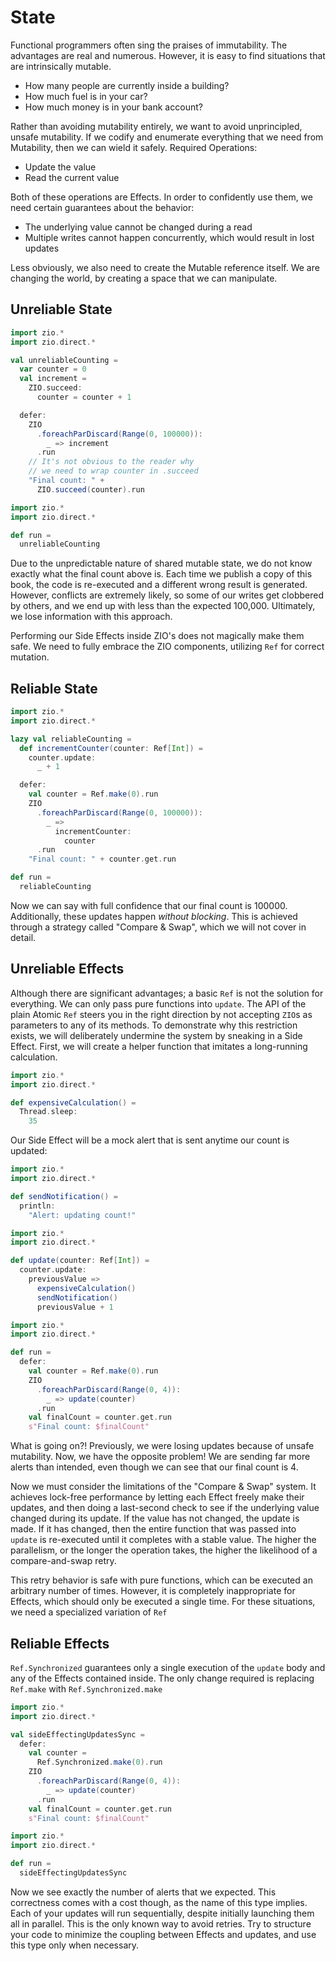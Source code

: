 # State

Functional programmers often sing the praises of immutability.
The advantages are real and numerous.
However, it is easy to find situations that are intrinsically mutable.

- How many people are currently inside a building?
- How much fuel is in your car?
- How much money is in your bank account?

Rather than avoiding mutability entirely, we want to avoid unprincipled, unsafe mutability.
If we codify and enumerate everything that we need from Mutability, then we can wield it safely.
Required Operations:

- Update the value
- Read the current value

Both of these operations are Effects.
In order to confidently use them, we need certain guarantees about the behavior:

- The underlying value cannot be changed during a read
- Multiple writes cannot happen concurrently, which would result in lost updates

Less obviously, we also need to create the Mutable reference itself.
We are changing the world, by creating a space that we can manipulate.

## Unreliable State

```scala 3 mdoc:silent
import zio.*
import zio.direct.*

val unreliableCounting =
  var counter = 0
  val increment =
    ZIO.succeed:
      counter = counter + 1

  defer:
    ZIO
      .foreachParDiscard(Range(0, 100000)):
        _ => increment
      .run
    // It's not obvious to the reader why
    // we need to wrap counter in .succeed
    "Final count: " +
      ZIO.succeed(counter).run
```

```scala 3 mdoc:runzio
import zio.*
import zio.direct.*

def run =
  unreliableCounting
```

Due to the unpredictable nature of shared mutable state, we do not know exactly what the final count above is.
Each time we publish a copy of this book, the code is re-executed and a different wrong result is generated.
However, conflicts are extremely likely, so some of our writes get clobbered by others, and we end up with less than the expected 100,000.
Ultimately, we lose information with this approach.

Performing our Side Effects inside ZIO's does not magically make them safe.
We need to fully embrace the ZIO components, utilizing `Ref` for correct mutation.

## Reliable State

```scala 3 mdoc:runzio
import zio.*
import zio.direct.*

lazy val reliableCounting =
  def incrementCounter(counter: Ref[Int]) =
    counter.update:
      _ + 1

  defer:
    val counter = Ref.make(0).run
    ZIO
      .foreachParDiscard(Range(0, 100000)):
        _ =>
          incrementCounter:
            counter
      .run
    "Final count: " + counter.get.run

def run =
  reliableCounting
```

Now we can say with full confidence that our final count is 100000.
Additionally, these updates happen _without blocking_.
This is achieved through a strategy called "Compare & Swap", which we will not cover in detail.

## Unreliable Effects

Although there are significant advantages; a basic `Ref` is not the solution for everything.
We can only pass pure functions into `update`.
The API of the plain Atomic `Ref` steers you in the right direction by not accepting `ZIO`s as parameters to any of its methods.
To demonstrate why this restriction exists, we will deliberately undermine the system by sneaking in a Side Effect.
First, we will create a helper function that imitates a long-running calculation.

```scala 3 mdoc
import zio.*
import zio.direct.*

def expensiveCalculation() =
  Thread.sleep:
    35
```

Our Side Effect will be a mock alert that is sent anytime our count is updated:

```scala 3 mdoc
import zio.*
import zio.direct.*

def sendNotification() =
  println:
    "Alert: updating count!"
```

```scala 3 mdoc
import zio.*
import zio.direct.*

def update(counter: Ref[Int]) =
  counter.update:
    previousValue =>
      expensiveCalculation()
      sendNotification()
      previousValue + 1
```

```scala 3 mdoc:runzio
import zio.*
import zio.direct.*

def run =
  defer:
    val counter = Ref.make(0).run
    ZIO
      .foreachParDiscard(Range(0, 4)):
        _ => update(counter)
      .run
    val finalCount = counter.get.run
    s"Final count: $finalCount"
```

What is going on?!
Previously, we were losing updates because of unsafe mutability.
Now, we have the opposite problem!
We are sending far more alerts than intended, even though we can see that our final count is 4.

Now we must consider the limitations of the "Compare & Swap" system.
It achieves lock-free performance by letting each Effect freely make their updates, and then doing a last-second check to see if the underlying value changed during its update.
If the value has not changed, the update is made.
If it has changed, then the entire function that was passed into `update` is re-executed until it completes with a stable value.
The higher the parallelism, or the longer the operation takes, the higher the likelihood of a compare-and-swap retry.

This retry behavior is safe with pure functions, which can be executed an arbitrary number of times.
However, it is completely inappropriate for Effects, which should only be executed a single time.
For these situations, we need a specialized variation of `Ref`

## Reliable Effects

`Ref.Synchronized` guarantees only a single execution of the `update` body and any of the Effects contained inside.
The only change required is replacing `Ref.make` with `Ref.Synchronized.make`

```scala 3 mdoc:silent
import zio.*
import zio.direct.*

val sideEffectingUpdatesSync =
  defer:
    val counter =
      Ref.Synchronized.make(0).run
    ZIO
      .foreachParDiscard(Range(0, 4)):
        _ => update(counter)
      .run
    val finalCount = counter.get.run
    s"Final count: $finalCount"
```

```scala 3 mdoc:runzio
import zio.*
import zio.direct.*

def run =
  sideEffectingUpdatesSync
```

Now we see exactly the number of alerts that we expected.
This correctness comes with a cost though, as the name of this type implies.
Each of your updates will run sequentially, despite initially launching them all in parallel.
This is the only known way to avoid retries.
Try to structure your code to minimize the coupling between Effects and updates, and use this type only when necessary.
